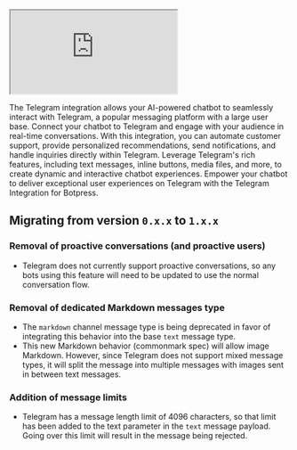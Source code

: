 <iframe src="https://www.youtube.com/embed/w0-UGm4mu74"></iframe>

The Telegram integration allows your AI-powered chatbot to seamlessly interact with Telegram, a popular messaging platform with a large user base. Connect your chatbot to Telegram and engage with your audience in real-time conversations. With this integration, you can automate customer support, provide personalized recommendations, send notifications, and handle inquiries directly within Telegram. Leverage Telegram's rich features, including text messages, inline buttons, media files, and more, to create dynamic and interactive chatbot experiences. Empower your chatbot to deliver exceptional user experiences on Telegram with the Telegram Integration for Botpress.

## Migrating from version `0.x.x` to `1.x.x`

### Removal of proactive conversations (and proactive users)
- Telegram does not currently support proactive conversations, so any bots using this feature will need to be updated to use the normal conversation flow.

### Removal of dedicated Markdown messages type
- The `markdown` channel message type is being deprecated in favor of integrating this behavior into the base `text` message type.
- This new Markdown behavior (commonmark spec) will allow image Markdown. However, since Telegram does not support mixed message types, it will split the message into multiple messages with images sent in between text messages.

### Addition of message limits
- Telegram has a message length limit of 4096 characters, so that limit has been added to the text parameter in the `text` message payload. Going over this limit will result in the message being rejected.

